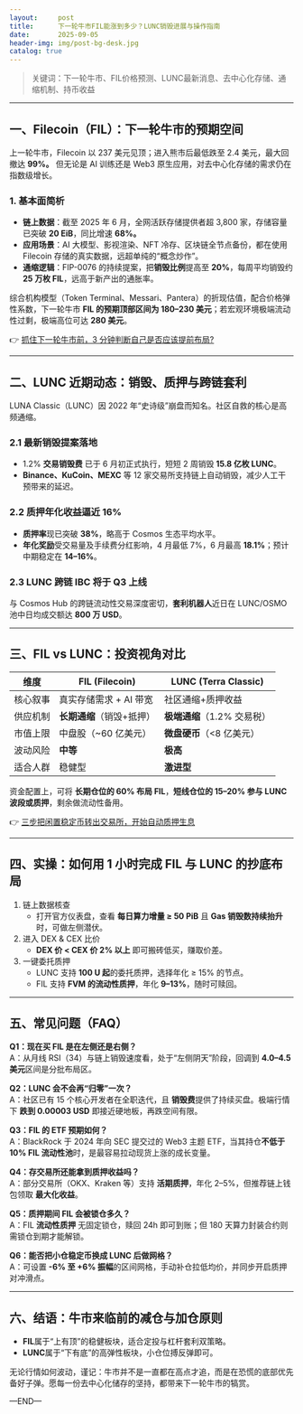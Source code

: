 ```yaml
---
layout:     post
title:      下一轮牛市FIL能涨到多少？LUNC销毁进展与操作指南
date:       2025-09-05
header-img: img/post-bg-desk.jpg
catalog: true
---
```


> 关键词：下一轮牛市、FIL价格预测、LUNC最新消息、去中心化存储、通缩机制、持币收益

---

## 一、Filecoin（FIL）：下一轮牛市的预期空间

上一轮牛市，Filecoin 以 237 美元见顶；进入熊市后最低跌至 2.4 美元，最大回撤达 **99%。** 但无论是 AI 训练还是 Web3 原生应用，对去中心化存储的需求仍在指数级增长。

### 1. 基本面简析
- **链上数据**：截至 2025 年 6 月，全网活跃存储提供者超 3,800 家，存储容量已突破 **20 EiB**，同比增速 **68%。**
- **应用场景**：AI 大模型、影视渲染、NFT 冷存、区块链全节点备份，都在使用 Filecoin 存储的真实数据，远超单纯的“概念炒作”。
- **通缩逻辑**：FIP-0076 的持续提案，把**销毁比例**提高至 **20%**，每周平均销毁约 **25 万枚 FIL**，远高于新产出的通胀率。

综合机构模型（Token Terminal、Messari、Pantera）的折现估值，配合价格弹性系数，下一轮牛市 **FIL 的预期顶部区间为 180–230 美元**；若宏观环境极端流动性过剩，极端高位可达 **280 美元**。

👉 [抓住下一轮牛市前，3 分钟判断自己是否应该提前布局?](https://okxdog.com/)

---

## 二、LUNC 近期动态：销毁、质押与跨链套利

LUNA Classic（LUNC）因 2022 年“史诗级”崩盘而知名。社区自救的核心是高频通缩。

### 2.1 最新销毁提案落地
- 1.2% **交易销毁费** 已于 6 月初正式执行，短短 2 周销毁 **15.8 亿枚 LUNC**。
- **Binance、KuCoin、MEXC** 等 12 家交易所支持链上自动销毁，减少人工干预带来的延迟。

### 2.2 质押年化收益逼近 16%
- **质押率**现已突破 **38%**，略高于 Cosmos 生态平均水平。
- **年化奖励**受交易量及手续费分红影响，4 月最低 7%，6 月最高 **18.1%**；预计中期稳定在 **14–16%**。

### 2.3 LUNC 跨链 IBC 将于 Q3 上线
与 Cosmos Hub 的跨链流动性交易深度密切，**套利机器人**近日在 LUNC/OSMO 池中日均成交额达 **800 万 USD**。

---

## 三、FIL vs LUNC：投资视角对比

| 维度 | FIL (Filecoin) | LUNC (Terra Classic) |
|------|----------------|----------------------|
| 核心叙事 | 真实存储需求 + AI 带宽 | 社区通缩+质押收益 |
| 供应机制 | **长期通缩**（销毁+抵押） | **极端通缩**（1.2% 交易税） |
| 市值上限 | 中盘股（~60 亿美元） | **微盘硬币**（<8 亿美元） |
| 波动风险 | **中等** | **极高** |
| 适合人群 | 稳健型 | **激进型** |

资金配置上，可将 **长期仓位的 60% 布局 FIL**，**短线仓位的 15–20% 参与 LUNC 波段或质押**，剩余做流动性备用。

👉 [三步把闲置稳定币转出交易所，开始自动质押生息](https://okxdog.com/)

---

## 四、实操：如何用 1 小时完成 FIL 与 LUNC 的抄底布局

1. 链上数据核查  
   - 打开官方仪表盘，查看 **每日算力增量 ≥ 50 PiB** 且 **Gas 销毁数持续抬升** 时，可做左侧潜伏。  
2. 进入 DEX & CEX 比价  
   - **DEX 价 < CEX 价 2% 以上** 即可搬砖低买，赚取价差。  
3. 一键委托质押  
   - LUNC 支持 **100 U 起**的委托质押，选择年化 ≥ 15% 的节点。  
   - FIL 支持 **FVM 的流动性质押**，年化 **9–13%**，随时可赎回。  

---

## 五、常见问题（FAQ）

**Q1：现在买 FIL 是在左侧还是右侧？**  
A：从月线 RSI（34）与链上销毁速度看，处于“左侧阴天”阶段，回调到 **4.0–4.5 美元**区间是分批布局区。

**Q2：LUNC 会不会再“归零”一次？**  
A：社区已有 15 个核心开发者在全职迭代，且 **销毁费**提供了持续买盘。极端行情下 **跌到 0.00003 USD** 即接近硬地板，再跌空间有限。

**Q3：FIL 的 ETF 预期如何？**  
A：BlackRock 于 2024 年向 SEC 提交过的 Web3 主题 ETF，当其持仓**不低于 10% FIL 流动性池**时，是最容易拉动现货上涨的成长变量。

**Q4：存交易所还能拿到质押收益吗？**  
A：部分交易所（OKX、Kraken 等）支持 **活期质押**，年化 2–5%，但推荐链上钱包领取 **最大化收益**。

**Q5：质押期间 FIL 会被锁仓多久？**  
A：FIL **流动性质押** 无固定锁仓，赎回 24h 即可到账；但 180 天算力封装合约则需锁仓到期才能解锁。

**Q6：能否把小仓稳定币换成 LUNC 后做网格？**  
A：可设置 **-6% 至 +6% 振幅**的区间网格，手动补仓拉低均价，并同步开启质押对冲滑点。

---

## 六、结语：牛市来临前的减仓与加仓原则

- **FIL**属于“上有顶”的稳健板块，适合定投与杠杆套利双策略。  
- **LUNC**属于“下有底”的高弹性板块，小仓位搏反弹即可。  

无论行情如何波动，谨记：牛市并不是一直都在高点才追，而是在恐慌的底部优先备好子弹。愿每一份去中心化储存的坚持，都带来下一轮牛市的犒赏。

—END—